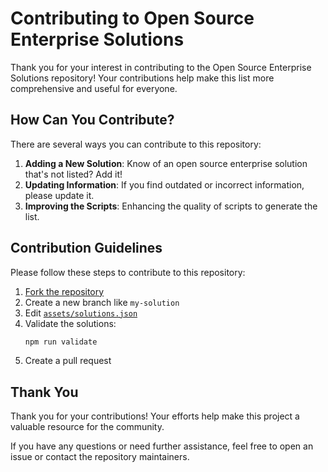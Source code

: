 # Contributing to Open Source Enterprise Solutions

Thank you for your interest in contributing to the Open Source Enterprise Solutions repository!
Your contributions help make this list more comprehensive and useful for everyone.

## How Can You Contribute?

There are several ways you can contribute to this repository:

1. **Adding a New Solution**: Know of an open source enterprise solution that's not listed? Add it!
2. **Updating Information**: If you find outdated or incorrect information, please update it.
3. **Improving the Scripts**: Enhancing the quality of scripts to generate the list.

## Contribution Guidelines

Please follow these steps to contribute to this repository:

1. [Fork the repository](https://github.com/SebaOfficial/enterprise-solutions/fork)
2. Create a new branch like `my-solution`
3. Edit [`assets/solutions.json`](/assets/solutions.json)
4. Validate the solutions:
   ```bash
   npm run validate
   ```
5. Create a pull request

## Thank You

Thank you for your contributions! Your efforts help make this project a valuable resource for the community.

If you have any questions or need further assistance, feel free to open an issue or contact the repository maintainers.
